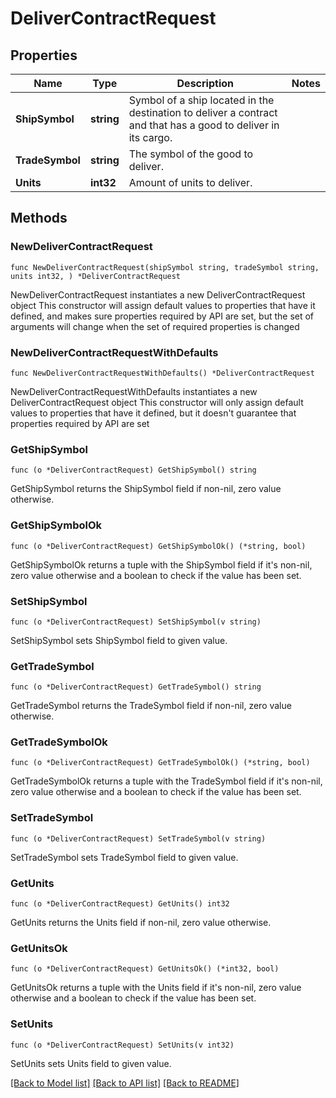 # DeliverContractRequest

## Properties

Name | Type | Description | Notes
------------ | ------------- | ------------- | -------------
**ShipSymbol** | **string** | Symbol of a ship located in the destination to deliver a contract and that has a good to deliver in its cargo. | 
**TradeSymbol** | **string** | The symbol of the good to deliver. | 
**Units** | **int32** | Amount of units to deliver. | 

## Methods

### NewDeliverContractRequest

`func NewDeliverContractRequest(shipSymbol string, tradeSymbol string, units int32, ) *DeliverContractRequest`

NewDeliverContractRequest instantiates a new DeliverContractRequest object
This constructor will assign default values to properties that have it defined,
and makes sure properties required by API are set, but the set of arguments
will change when the set of required properties is changed

### NewDeliverContractRequestWithDefaults

`func NewDeliverContractRequestWithDefaults() *DeliverContractRequest`

NewDeliverContractRequestWithDefaults instantiates a new DeliverContractRequest object
This constructor will only assign default values to properties that have it defined,
but it doesn't guarantee that properties required by API are set

### GetShipSymbol

`func (o *DeliverContractRequest) GetShipSymbol() string`

GetShipSymbol returns the ShipSymbol field if non-nil, zero value otherwise.

### GetShipSymbolOk

`func (o *DeliverContractRequest) GetShipSymbolOk() (*string, bool)`

GetShipSymbolOk returns a tuple with the ShipSymbol field if it's non-nil, zero value otherwise
and a boolean to check if the value has been set.

### SetShipSymbol

`func (o *DeliverContractRequest) SetShipSymbol(v string)`

SetShipSymbol sets ShipSymbol field to given value.


### GetTradeSymbol

`func (o *DeliverContractRequest) GetTradeSymbol() string`

GetTradeSymbol returns the TradeSymbol field if non-nil, zero value otherwise.

### GetTradeSymbolOk

`func (o *DeliverContractRequest) GetTradeSymbolOk() (*string, bool)`

GetTradeSymbolOk returns a tuple with the TradeSymbol field if it's non-nil, zero value otherwise
and a boolean to check if the value has been set.

### SetTradeSymbol

`func (o *DeliverContractRequest) SetTradeSymbol(v string)`

SetTradeSymbol sets TradeSymbol field to given value.


### GetUnits

`func (o *DeliverContractRequest) GetUnits() int32`

GetUnits returns the Units field if non-nil, zero value otherwise.

### GetUnitsOk

`func (o *DeliverContractRequest) GetUnitsOk() (*int32, bool)`

GetUnitsOk returns a tuple with the Units field if it's non-nil, zero value otherwise
and a boolean to check if the value has been set.

### SetUnits

`func (o *DeliverContractRequest) SetUnits(v int32)`

SetUnits sets Units field to given value.



[[Back to Model list]](../README.md#documentation-for-models) [[Back to API list]](../README.md#documentation-for-api-endpoints) [[Back to README]](../README.md)


